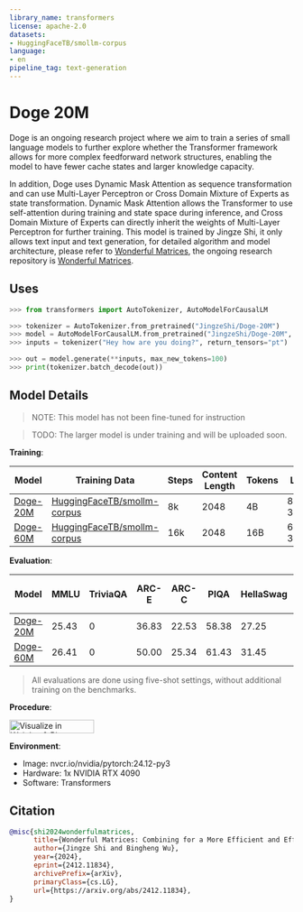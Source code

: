 ```yaml
---
library_name: transformers
license: apache-2.0
datasets:
- HuggingFaceTB/smollm-corpus
language:
- en
pipeline_tag: text-generation
---
```



# **Doge 20M**

Doge is an ongoing research project where we aim to train a series of small language models to further explore whether the Transformer framework allows for more complex feedforward network structures, enabling the model to have fewer cache states and larger knowledge capacity.

In addition, Doge uses Dynamic Mask Attention as sequence transformation and can use Multi-Layer Perceptron or Cross Domain Mixture of Experts as state transformation. Dynamic Mask Attention allows the Transformer to use self-attention during training and state space during inference, and Cross Domain Mixture of Experts can directly inherit the weights of Multi-Layer Perceptron for further training. This model is trained by Jingze Shi, it only allows text input and text generation, for detailed algorithm and model architecture, please refer to [Wonderful Matrices](https://arxiv.org/abs/2412.11834), the ongoing research repository is [Wonderful Matrices](https://github.com/LoserCheems/WonderfulMatrices).


## Uses

```python
>>> from transformers import AutoTokenizer, AutoModelForCausalLM

>>> tokenizer = AutoTokenizer.from_pretrained("JingzeShi/Doge-20M")
>>> model = AutoModelForCausalLM.from_pretrained("JingzeShi/Doge-20M", trust_remote_code=True)
>>> inputs = tokenizer("Hey how are you doing?", return_tensors="pt")

>>> out = model.generate(**inputs, max_new_tokens=100)
>>> print(tokenizer.batch_decode(out))
```


## Model Details

> NOTE: This model has not been fine-tuned for instruction

> TODO: The larger model is under training and will be uploaded soon.

**Training**:

| Model | Training Data | Steps | Content Length | Tokens | LR | Batch Size | Precision |
|---|---|---|---|---|---|---|---|
| [Doge-20M](https://huggingface.co/JingzeShi/Doge-20M) | [HuggingFaceTB/smollm-corpus](https://huggingface.co/datasets/HuggingFaceTB/smollm-corpus) | 8k  | 2048 | 4B | 8e-3 | 0.5M | bfloat16 |
| [Doge-60M](https://huggingface.co/JingzeShi/Doge-60M) | [HuggingFaceTB/smollm-corpus](https://huggingface.co/datasets/HuggingFaceTB/smollm-corpus) | 16k  | 2048 | 16B | 6e-3 | 1M | bfloat16 |

**Evaluation**:

| Model | MMLU | TriviaQA | ARC-E | ARC-C | PIQA | HellaSwag | OBQA | Winogrande | tokens / s on CPU |
|---|---|---|---|---|---|---|---|---|---|
| [Doge-20M](https://huggingface.co/JingzeShi/Doge-20M) | 25.43 | 0 | 36.83 | 22.53 | 58.38 | 27.25 | 25.60 | 50.20 | 142 |
| [Doge-60M](https://huggingface.co/JingzeShi/Doge-60M) | 26.41 | 0 | 50.00 | 25.34 | 61.43 | 31.45 | 28.00 | 49.64 | 62 |

> All evaluations are done using five-shot settings, without additional training on the benchmarks.

**Procedure**:

[<img src="https://raw.githubusercontent.com/wandb/assets/main/wandb-github-badge-28.svg" alt="Visualize in Weights & Biases" width="150" height="24"/>](https://wandb.ai/loser_cheems/huggingface/runs/p8x93v5l) 


**Environment**:

- Image: nvcr.io/nvidia/pytorch:24.12-py3
- Hardware: 1x NVIDIA RTX 4090
- Software: Transformers


## Citation

```bibtex
@misc{shi2024wonderfulmatrices,
      title={Wonderful Matrices: Combining for a More Efficient and Effective Foundation Model Architecture}, 
      author={Jingze Shi and Bingheng Wu},
      year={2024},
      eprint={2412.11834},
      archivePrefix={arXiv},
      primaryClass={cs.LG},
      url={https://arxiv.org/abs/2412.11834}, 
}
```